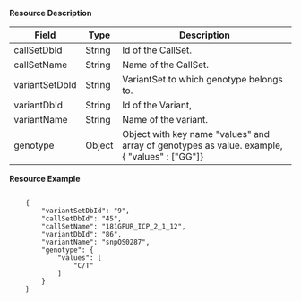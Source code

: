 
<a name="genotypecallsresource">**Resource Description**</a>

Field | Type | Description
------|------|------------
callSetDbId | String | Id of the CallSet. 
callSetName | String | Name of the CallSet.
variantSetDbId | String | VariantSet to which genotype belongs to.
variantDbId | String | Id of the Variant,
variantName | String | Name of the variant.
genotype | Object | Object with key name "values" and array of genotypes as value. example, { "values" : ["GG"]}

<a name="genotypecallsresourceexample">**Resource Example**</a>

```

    {
        "variantSetDbId": "9",
        "callSetDbId": "45",
        "callSetName": "181GPUR_ICP_2_1_12",
        "variantDbId": "86",
        "variantName": "snpOS0287",
        "genotype": {
            "values": [
                "C/T"
            ]
        }
    }

```


